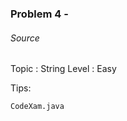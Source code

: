 ### Problem 4 - 

###### Source
Topic : String  Level : Easy

Tips: 

```CodeXam.java```

```java

```